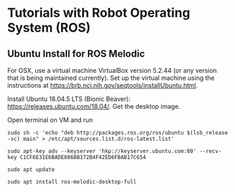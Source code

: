 # Tutorials with Robot Operating System (ROS)

## Ubuntu Install for ROS Melodic

For OSX, use a virtual machine VirtualBox version 5.2.44 (or any version that is being maintained currently). Set up the virtual machine using the instructions at https://brb.nci.nih.gov/seqtools/installUbuntu.html. 

Install Ubuntu 18.04.5 LTS (Bionic Beaver): https://releases.ubuntu.com/18.04/. Get the desktop image.

Open terminal on VM and run 

```
sudo sh -c 'echo "deb http://packages.ros.org/ros/ubuntu $(lsb_release -sc) main" > /etc/apt/sources.list.d/ros-latest.list'

sudo apt-key adv --keyserver 'hkp://keyserver.ubuntu.com:80' --recv-key C1CF6E31E6BADE8868B172B4F42ED6FBAB17C654

sudo apt update

sudo apt install ros-melodic-desktop-full
```

